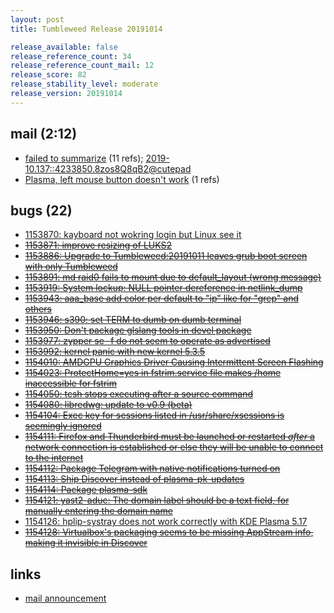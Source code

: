 ```yaml
---
layout: post
title: Tumbleweed Release 20191014

release_available: false
release_reference_count: 34
release_reference_count_mail: 12
release_score: 82
release_stability_level: moderate
release_version: 20191014
---
```


## mail (2:12)

- [failed to summarize](https://lists.opensuse.org/opensuse-factory/2019-10/msg00106.html) (11 refs); [2019-10.137::<4233850.8zos8Q8qB2@cutepad>](https://lists.opensuse.org/opensuse-factory/2019-10/msg00137.html)
- [Plasma, left mouse button doesn't work](https://lists.opensuse.org/opensuse-factory/2019-10/msg00154.html) (1 refs)

## bugs (22)

<!--more-->

- [1153870: kayboard not wokring login but Linux see it](https://bugzilla.opensuse.org/show_bug.cgi?id=1153870)
- ~~[1153871: improve resizing of LUKS2](https://bugzilla.opensuse.org/show_bug.cgi?id=1153871)~~
- ~~[1153886: Upgrade to Tumbleweed:20191011 leaves grub boot screen with only Tumbleweed](https://bugzilla.opensuse.org/show_bug.cgi?id=1153886)~~
- ~~[1153891: md raid0 fails to mount due to default_layout (wrong message)](https://bugzilla.opensuse.org/show_bug.cgi?id=1153891)~~
- ~~[1153919: System lockup: NULL pointer dereference in netlink_dump](https://bugzilla.opensuse.org/show_bug.cgi?id=1153919)~~
- ~~[1153943: aaa_base add color per default to "ip" like for "grep" and others](https://bugzilla.opensuse.org/show_bug.cgi?id=1153943)~~
- ~~[1153946: s390: set TERM to dumb on dumb terminal](https://bugzilla.opensuse.org/show_bug.cgi?id=1153946)~~
- ~~[1153950: Don't package glslang tools in devel package](https://bugzilla.opensuse.org/show_bug.cgi?id=1153950)~~
- ~~[1153977: zypper se -f do not seem to operate as advertised](https://bugzilla.opensuse.org/show_bug.cgi?id=1153977)~~
- ~~[1153992: kernel panic with new kernel 5.3.5](https://bugzilla.opensuse.org/show_bug.cgi?id=1153992)~~
- ~~[1154010: AMDGPU Graphics Driver Causing Intermittent Screen Flashing](https://bugzilla.opensuse.org/show_bug.cgi?id=1154010)~~
- ~~[1154023: ProtectHome=yes in fstrim.service file makes /home inaccessible for fstrim](https://bugzilla.opensuse.org/show_bug.cgi?id=1154023)~~
- ~~[1154050: tcsh stops executing after a source command](https://bugzilla.opensuse.org/show_bug.cgi?id=1154050)~~
- ~~[1154080: libredwg: update to v0.9 (beta)](https://bugzilla.opensuse.org/show_bug.cgi?id=1154080)~~
- ~~[1154104: Exec key for sessions listed in /usr/share/xsessions is seemingly ignored](https://bugzilla.opensuse.org/show_bug.cgi?id=1154104)~~
- ~~[1154111: Firefox and Thunderbird must be launched or restarted *after* a network connection is established or else they will be unable to connect to the internet](https://bugzilla.opensuse.org/show_bug.cgi?id=1154111)~~
- ~~[1154112: Package Telegram with native notifications turned on](https://bugzilla.opensuse.org/show_bug.cgi?id=1154112)~~
- ~~[1154113: Ship Discover instead of plasma-pk-updates](https://bugzilla.opensuse.org/show_bug.cgi?id=1154113)~~
- ~~[1154114: Package plasma-sdk](https://bugzilla.opensuse.org/show_bug.cgi?id=1154114)~~
- ~~[1154121: yast2-aduc: The domain label should be a text field, for manually entering the domain name](https://bugzilla.opensuse.org/show_bug.cgi?id=1154121)~~
- [1154126: hplip-systray does not work correctly with KDE Plasma 5.17](https://bugzilla.opensuse.org/show_bug.cgi?id=1154126)
- ~~[1154128: Virtualbox's packaging seems to be missing AppStream info, making it invisible in Discover](https://bugzilla.opensuse.org/show_bug.cgi?id=1154128)~~



## links

- [mail announcement](https://lists.opensuse.org/opensuse-factory/2019-10/msg00093.html)
